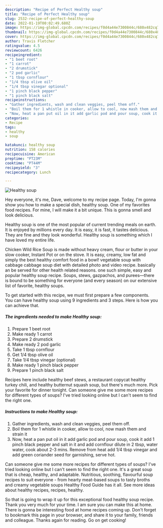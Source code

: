 ```yaml
---
description: "Recipe of Perfect Healthy soup"
title: "Recipe of Perfect Healthy soup"
slug: 2532-recipe-of-perfect-healthy-soup
date: 2022-01-19T00:02:49.680Z
image: https://img-global.cpcdn.com/recipes/f0d4a44e7300844c/680x482cq70/healthy-soup-recipe-main-photo.jpg
thumbnail: https://img-global.cpcdn.com/recipes/f0d4a44e7300844c/680x482cq70/healthy-soup-recipe-main-photo.jpg
cover: https://img-global.cpcdn.com/recipes/f0d4a44e7300844c/680x482cq70/healthy-soup-recipe-main-photo.jpg
author: Travis Fletcher
ratingvalue: 4.5
reviewcount: 6426
recipeingredient:
- "1 beet root"
- "1 carrot"
- "2 drumstick"
- "2 pod garlic"
- "1 tbsp cornflour"
- "1/4 tbsp olive oil"
- "1/4 tbsp vinegar optional"
- "1 pinch black pepper"
- "1 pinch black salt"
recipeinstructions:
- "Gather ingredients, wash and clean veggies, peel them off."
- "Boil them for 1 whistle in cooker, allow to cool, now mash them and strain it"
- "Now, heat a pan put oil in it add garlic pod and pour soup, cook it add 1 pinch black pepper and salt in it and add cornflour dilute in 2 tbsp, water water, cook about 2-3 mins. Remove from heat add 1/4 tbsp vinegar and add green coriander seed for garnishing, serve hot."
categories:
- Recipe
tags:
- healthy
- soup

katakunci: healthy soup 
nutrition: 158 calories
recipecuisine: American
preptime: "PT23M"
cooktime: "PT44M"
recipeyield: "3"
recipecategory: Lunch

---
```



![Healthy soup](https://img-global.cpcdn.com/recipes/f0d4a44e7300844c/680x482cq70/healthy-soup-recipe-main-photo.jpg)

Hey everyone, it's me, Dave, welcome to my recipe page. Today, I'm gonna show you how to make a special dish, healthy soup. One of my favorites food recipes. For mine, I will make it a bit unique. This is gonna smell and look delicious.

Healthy soup is one of the most popular of current trending meals on earth. It is enjoyed by millions every day. It is easy, it is fast, it tastes delicious. They are fine and they look wonderful. Healthy soup is something which I have loved my entire life.

Chicken Wild Rice Soup is made without heavy cream, flour or butter in your slow cooker, Instant Pot or on the stove. It is easy, creamy, low fat and simply the best healthy comfort food in a bowl! vegetable soup with cabbage cabbage soup diet with detailed photo and video recipe. basically an be served for other health related reasons. one such simple, easy and popular healthy soup recipe. Soups, stews, gazpachos, and purees—there is bound to be something for everyone (and every season) on our extensive list of favorite, healthy soups.


To get started with this recipe, we must first prepare a few components. You can have healthy soup using 9 ingredients and 3 steps. Here is how you can achieve that.

<!--inarticleads1-->

##### The ingredients needed to make Healthy soup:

1. Prepare 1 beet root
1. Make ready 1 carrot
1. Prepare 2 drumstick
1. Make ready 2 pod garlic
1. Take 1 tbsp cornflour
1. Get 1/4 tbsp olive oil
1. Take 1/4 tbsp vinegar (optional)
1. Make ready 1 pinch black pepper
1. Prepare 1 pinch black salt


Recipes here include healthy beef stews, a restaurant copycat healthy turkey chili, and healthy butternut squash soup, but there's much more. Pick your favorite for dinner tonight. Can someone give me some more recipes for different types of soups? I've tried looking online but I can't seem to find the right one. 

<!--inarticleads2-->

##### Instructions to make Healthy soup:

1. Gather ingredients, wash and clean veggies, peel them off.
1. Boil them for 1 whistle in cooker, allow to cool, now mash them and strain it
1. Now, heat a pan put oil in it add garlic pod and pour soup, cook it add 1 pinch black pepper and salt in it and add cornflour dilute in 2 tbsp, water water, cook about 2-3 mins. Remove from heat add 1/4 tbsp vinegar and add green coriander seed for garnishing, serve hot.


Can someone give me some more recipes for different types of soups? I've tried looking online but I can't seem to find the right one. It's a great soup that is cheap, healthy, and adaptable. Nutritious, soothing, flavourful soup recipes to suit everyone - from hearty meat-based soups to tasty broths and creamy vegetable soups Healthy Food Guide has it all. See more ideas about healthy recipes, recipes, healthy. 

So that is going to wrap it up for this exceptional food healthy soup recipe. Thank you very much for your time. I am sure you can make this at home. There is gonna be interesting food at home recipes coming up. Don't forget to bookmark this page in your browser, and share it to your family, friends and colleague. Thanks again for reading. Go on get cooking!
